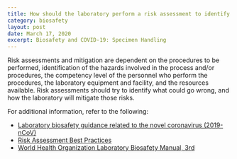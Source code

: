 ```yaml
---
title: How should the laboratory perform a risk assessment to identify and mitigate risks? 
category: biosafety
layout: post
date: March 17, 2020
excerpt: Biosafety and COVID-19: Specimen Handling
---
```


Risk assessments and mitigation are dependent on the procedures to be performed, identification of the hazards involved in the process and/or procedures, the competency level of the personnel who perform the procedures, the laboratory equipment and facility, and the resources available. Risk assessments should try to identify what could go wrong, and how the laboratory will mitigate those risks.

For additional information, refer to the following:

* [Laboratory biosafety guidance related to the novel coronavirus (2019-nCoV)](https://www.who.int/docs/default-source/coronaviruse/laboratory-biosafety-novel-coronavirus-version-1-1.pdf?sfvrsn=912a9847_2)
* [Risk Assessment Best Practices](https://www.aphl.org/programs/preparedness/Documents/APHL%20Risk%20Assessment%20Best%20Practices%20and%20Examples.pdf)
* [World Health Organization Laboratory Biosafety Manual, 3rd](https://www.who.int/csr/resources/publications/biosafety/Biosafety7.pdf?ua=1)